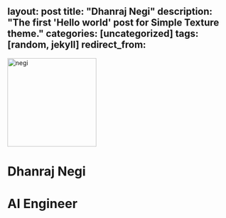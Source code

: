 layout: post
title: "Dhanraj Negi"
description: "The first 'Hello world' post for Simple Texture theme."
categories: [uncategorized]
tags: [random, jekyll]
redirect_from:
---

<img src="https://github.com/team-cero/team-cero.github.io/blob/master/assets/images/negi.jpg?raw=true" alt="negi"  height ="200" width="200">


# Dhanraj Negi
# AI Engineer 

